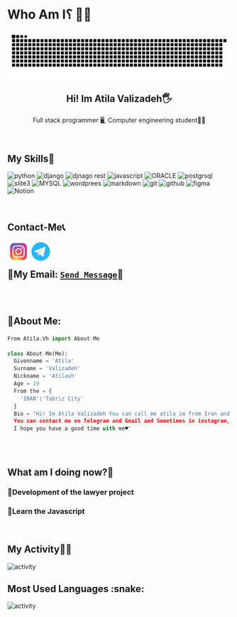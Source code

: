 # Who Am I؟ 👨‍💻                

<img align="center" src="https://raw.githubusercontent.com/imrrobat/imrrobat/d1b244e170d2b75fdda3efd499eaaf163f7a617c/images/github-contribution-grid-snake.svg" />

<h2 align="center">Hi! Im Atila Valizadeh🖐</h2>
<p align="center">
Full stack programmer 🖥, Computer engineering student👨‍💻 
</p>

<br />

<h2 align"right">My Skills💪</h2>
  
 ![python](https://img.shields.io/badge/Python-FFD43B?style=for-the-badge&logo=python&logoColor=blue) ![django](https://img.shields.io/badge/Django-092E20?style=for-the-badge&logo=django&logoColor=green) ![djnago rest](https://img.shields.io/badge/django%20rest-ff1709?style=for-the-badge&logo=django&logoColor=white)
![javascript](https://skillicons.dev/icons?i=js,html,css,wasm)
![ORACLE](https://img.shields.io/badge/Oracle-F80000?style=for-the-badge&logo=oracle&logoColor=black) ![postgrsql](https://img.shields.io/badge/PostgreSQL-316192?style=for-the-badge&logo=postgresql&logoColor=white) ![slite3](https://img.shields.io/badge/Sqlite-003B57?style=for-the-badge&logo=sqlite&logoColor=white) ![MYSQL](https://img.shields.io/badge/MySQL-005C84?style=for-the-badge&logo=mysql&logoColor=white) ![wordprees](https://img.shields.io/badge/Wordpress-21759B?style=for-the-badge&logo=wordpress&logoColor=white) ![markdown](https://img.shields.io/badge/Markdown-000000?style=for-the-badge&logo=markdown&logoColor=white) ![git](https://img.shields.io/badge/GIT-E44C30?style=for-the-badge&logo=git&logoColor=white) ![github](https://img.shields.io/badge/GitHub-100000?style=for-the-badge&logo=github&logoColor=white) ![figma](https://img.shields.io/badge/Figma-F24E1E?style=for-the-badge&logo=figma&logoColor=white) 
![Notion](https://img.shields.io/badge/Notion-000000?style=for-the-badge&logo=notion&logoColor=white)  

<br />

<h2 align="left">Contact-Me📞</h2>
<a href="https://instagram.com/atila_vh"><img width="50px" height="50px" align="left" src="https://github.com/sabzlearn-ir/sabzlearn-ir/blob/main/icons8-instagram-96.png?raw=true" alt="Instagram" /></a>
<a href="https://t.me/Atila_Vh"><img width="50px" height="50px"  align="left" src="https://github.com/sabzlearn-ir/sabzlearn-ir/blob/main/icons8-telegram-96.png?raw=true" alt="Telegram" /></a>


<br />
<br />

## :envelope_with_arrow:My Email: [`Send Message`](https://atilavalizadeh86@gmail.com):email:

<br />
<br />

## :red_circle:About Me:

```python
From Atila.Vh import About-Me

class About-Me(Me):
  Givenname = 'Atila'
  Surname = 'Valizadeh'
  Nickname = 'Atilavh'
  Age = 19
  From the = {
    'IRAN':'Tabriz City'
  }
  Bio = "Hi! Im Atila Valizadeh You can call me atila im from Iran and Tabriz City Im Full stack programmer 🖥,
  You can contact me on Telegram and Gmail and Sometimes in instagram,
  I hope you have a good time with me♥️"

```
<br />
<br />


<h2 align="left">What am I doing now?🌚</h2>

 <h3 align="left">🌟Development of the lawyer project</h3>
 <h3 align="left">🌟Learn the Javascript</h3>

<br />

<h2 align="left">My Activity👨‍💻</h2>

![activity](https://github-readme-stats.vercel.app/api?username=Atilavh&show_icons=true&theme=radical) 
<br /> 
<h2> Most Used Languages :snake:</h2>

![activity](https://github-readme-stats.vercel.app/api/top-langs/?username=Atilavh&layout=compact)





